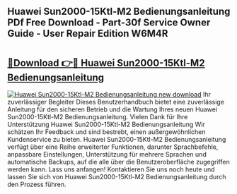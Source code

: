 ## Huawei Sun2000-15Ktl-M2 Bedienungsanleitung PDf Free Download - Part-30f Service Owner Guide - User Repair Edition W6M4R

# <h2><a href="http://df4t48l.blite.top/?on=Huawei+Sun2000-15Ktl-M2+Bedienungsanleitung">🔗Download 👉🔴 Huawei Sun2000-15Ktl-M2 Bedienungsanleitung</a></h2>

[![Huawei Sun2000-15Ktl-M2 Bedienungsanleitung new download](https://i.imgur.com/lujVjoI.png)](http://df4t48l.blite.top/?on=Huawei+Sun2000-15Ktl-M2+Bedienungsanleitung)
Ihr zuverlässiger Begleiter Dieses Benutzerhandbuch bietet eine zuverlässige Anleitung für den sicheren Betrieb und die Wartung Ihres neuen Huawei Sun2000-15Ktl-M2 Bedienungsanleitung. Vielen Dank für Ihre Unterstützung Huawei Sun2000-15Ktl-M2 Bedienungsanleitung Wir schätzen Ihr Feedback und sind bestrebt, einen außergewöhnlichen Kundenservice zu bieten. Huawei Sun2000-15Ktl-M2 Bedienungsanleitung verfügt über eine Reihe erweiterter Funktionen, darunter Sprachbefehle, anpassbare Einstellungen, Unterstützung für mehrere Sprachen und automatische Backups, auf die alle über die Benutzeroberfläche zugegriffen werden kann. Lass uns anfangen! Kontaktieren Sie uns noch heute und lassen Sie sich von Huawei Sun2000-15Ktl-M2 Bedienungsanleitung durch den Prozess führen.
